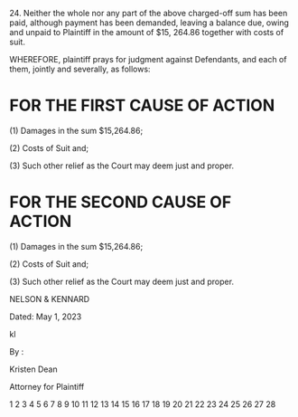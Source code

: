 24\. Neither the whole nor any part of the above charged-off
sum has been paid, although payment has been demanded, leaving a
balance due, owing and unpaid to Plaintiff in the amount of
$15, 264.86 together with costs of suit.

WHEREFORE, plaintiff prays for judgment against Defendants, and
each of them, jointly and severally, as follows:


# FOR THE FIRST CAUSE OF ACTION

(1) Damages in the sum $15,264.86;

(2) Costs of Suit and;

(3) Such other relief as the Court may deem just and proper.


# FOR THE SECOND CAUSE OF ACTION

(1) Damages in the sum $15,264.86;

(2) Costs of Suit and;

(3) Such other relief as the Court may deem just and proper.

NELSON & KENNARD

Dated: May 1, 2023

kl

By :

Kristen Dean

Attorney for Plaintiff

<!-- PageNumber="6" -->
<!-- PageFooter="Complaint" -->

1
2
3
4
5
6
7
8
9
10
11
12
13
14
15
16
17
18
19
20
21
22
23
24
25
26
27
28

<!-- PageBreak -->

